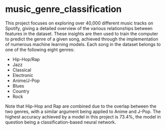 # music_genre_classification


This project focuses on exploring over 40,000 different music tracks on Spotify, giving a detailed overview of the various relationships between features in the dataset. These insights are then used to train the computer to predict the genre of a given song, achieved through the implementation of numerous machine learning models. Each song in the dataset belongs to one of the following eight genres:

- Hip-Hop/Rap
- Jazz
- Classical
- Electronic
- Anime/J-Pop
- Blues
- Country
- Rock

Note that Hip-Hop and Rap are combined due to the overlap between the two genres, with a similar argument being applied to Anime and J-Pop. The highest accuracy achieved by a model in this project is 73.4%, the model in question being a classification-based neural network.


